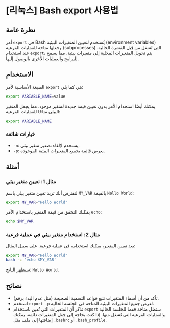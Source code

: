 # [리눅스] Bash export 사용법

## نظرة عامة
أمر `export` في Bash يُستخدم لتعيين المتغيرات البيئية (environment variables) وجعلها متاحة للعمليات الفرعية (subprocesses) التي تُشغل من قِبل القشرة الحالية. عند استخدام `export`، يتم تحويل المتغيرات المحلية إلى متغيرات بيئية، مما يسمح للبرامج والعمليات الأخرى بالوصول إليها.

## الاستخدام
الصيغة الأساسية لأمر `export` هي كما يلي:

```bash
export VARIABLE_NAME=value
```

يمكنك أيضًا استخدام الأمر بدون تعيين قيمة جديدة لمتغير موجود، مما يجعل المتغير البيئي متاحًا للعمليات الفرعية:

```bash
export VARIABLE_NAME
```

### خيارات شائعة
- `-n`: يستخدم لإلغاء تصدير متغير بيئي.
- `-p`: يعرض قائمة بجميع المتغيرات البيئية الموجودة.

## أمثلة
### مثال 1: تعيين متغير بيئي
لنفترض أنك تريد تعيين متغير بيئي باسم `MY_VAR` بالقيمة `Hello World`:

```bash
export MY_VAR="Hello World"
```

يمكنك التحقق من قيمة المتغير باستخدام الأمر `echo`:

```bash
echo $MY_VAR
```

### مثال 2: استخدام متغير بيئي في عملية فرعية
بعد تعيين المتغير، يمكنك استخدامه في عملية فرعية. على سبيل المثال:

```bash
export MY_VAR="Hello World"
bash -c 'echo $MY_VAR'
```

سيظهر الناتج: `Hello World`.

## نصائح
- تأكد من أن أسماء المتغيرات تتبع قواعد التسمية الصحيحة (مثل عدم البدء برقم).
- استخدم `export -p` لعرض جميع المتغيرات البيئية المتاحة في الجلسة الحالية.
- تذكر أن المتغيرات التي تُعين باستخدام `export` ستظل متاحة فقط للجلسة الحالية والعمليات الفرعية التي تُشغل منها. إذا كنت بحاجة إلى جعل المتغيرات دائمة، يمكنك إضافتها إلى ملف مثل `.bashrc` أو `.bash_profile`.
